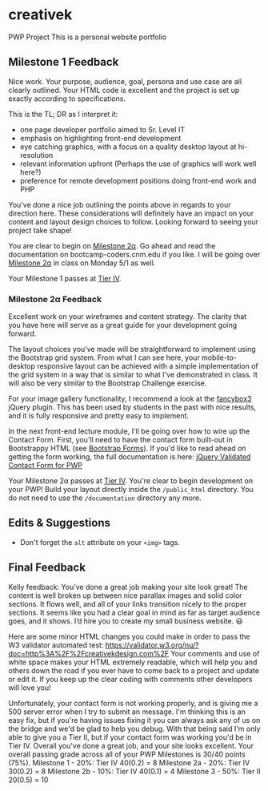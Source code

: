 # creativek
PWP Project
This is a personal website portfolio

## Milestone 1 Feedback
Nice work. Your purpose, audience, goal, persona and use case are all clearly outlined. Your HTML code is excellent and the project is set up exactly according to specifications. 

This is the TL; DR as I interpret it:
- one page developer portfolio aimed to Sr. Level IT
- emphasis on highlighting front-end development
- eye catching graphics, with a focus on a quality desktop layout at hi-resolution
- relevant information upfront (Perhaps the use of graphics will work well here?) 
- preference for remote development positions doing front-end work and PHP

You've done a nice job outlining the points above in regards to your direction here. These considerations will definitely have an impact on your content and layout design choices to follow. Looking forward to seeing your project take shape!

You are clear to begin on [Milestone 2&alpha;](https://bootcamp-coders.cnm.edu/projects/personal/milestone-two/). Go ahead and read the documentation on bootcamp-coders.cnm.edu if you like. I will be going over [Milestone 2&alpha;](https://bootcamp-coders.cnm.edu/projects/personal/milestone-two/) in class on Monday 5/1 as well.

Your Milestone 1 passes at [Tier IV](https://bootcamp-coders.cnm.edu/projects/personal/rubric/).

### Milestone 2&alpha; Feedback
Excellent work on your wireframes and content strategy. The clarity that you have here will serve as a great guide for your development going forward. 

The layout choices you've made will be straightforward to implement using the Bootstrap grid system. From what I can see here, your mobile-to-desktop responsive layout can be achieved with a simple implementation of the grid system in a way that is  similar to what I've demonstrated in class. It will also be very similar to the Bootstrap Challenge exercise. 

For your image gallery functionality, I recommend a look at the [fancybox3](http://fancyapps.com/fancybox/3/) jQuery plugin. This has been used by students in the past with nice results, and it is fully responsive and pretty easy to implement.

In the next front-end lecture module, I'll be going over how to wire up the Contact Form. First, you'll need to have the contact form built-out in Bootstrappy HTML (see [Bootstrap Forms](http://getbootstrap.com/css/#forms)). If you'd like to read ahead on getting the form working, the full documentation is here: [jQuery Validated Contact Form for PWP](https://bootcamp-coders.cnm.edu/class-materials/jquery-validated-captcha-form/)

Your Milestone 2&alpha; passes at [Tier IV](https://bootcamp-coders.cnm.edu/projects/personal/rubric/). You're clear to begin development on your PWP! Build your layout directly inside the `/public_html` directory. You do not need to use the `/documentation` directory any more.

## Edits &amp; Suggestions
- Don't forget the `alt` attribute on your `<img>` tags.


## Final Feedback

Kelly feedback: You’ve done a great job making your site look great! The content is well broken up between nice parallax images and solid color sections. It flows well, and all of your links transition nicely to the proper sections. It seems like you had a clear goal in mind as far as target audience goes, and it shows. I’d hire you to create my small business website. :smiley:

Here are some minor HTML changes you could make in order to pass the W3 validator automated test: https://validator.w3.org/nu/?doc=http%3A%2F%2Fcreativekdesign.com%2F
Your comments and use of white space makes your HTML extremely readable, which will help you and others down the road if you ever have to come back to a project and update or edit it. If you keep up the clear coding with comments other developers will love you!

Unfortunately, your contact form is not working properly, and is giving me a 500 server error when I try to submit an message. I'm thinking this is an easy fix, but if you're having issues fixing it you can always ask any of us on the bridge and we'd be glad to help you debug. With that being said I'm only able to give you a Tier II, but if your contact form was working you'd be in Tier IV. Overall you've done a great job, and your site looks excellent.
Your overall passing grade across all of your PWP Milestones is 30/40 points (75%).
Milestone 1 - 20%: Tier IV 40(0.2) = 8
Milestone 2a - 20%: Tier IV 30(0.2) = 8
Milestone 2b - 10%: Tier IV 40(0.1) = 4
Milestone 3 - 50%: Tier II 20(0.5) = 10

